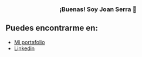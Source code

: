 <p align="center" width="300">
   <h3 align="center">¡Buenas! Soy Joan Serra 👋</h3>
</p>


## Puedes encontrarme en:
- [Mi portafolio](https://serrajoan.com/)
- [Linkedin](https://www.linkedin.com/in/serrajoan/)

<!--
**serra-joan/serra-joan** is a ✨ _special_ ✨ repository because its `README.md` (this file) appears on your GitHub profile.

Here are some ideas to get you started:

- 🔭 I’m currently working on ...
- 🌱 I’m currently learning ...
- 👯 I’m looking to collaborate on ...
- 🤔 I’m looking for help with ...
- 💬 Ask me about ...
- 📫 How to reach me: ...
- 😄 Pronouns: ...
- ⚡ Fun fact: ...
-->
